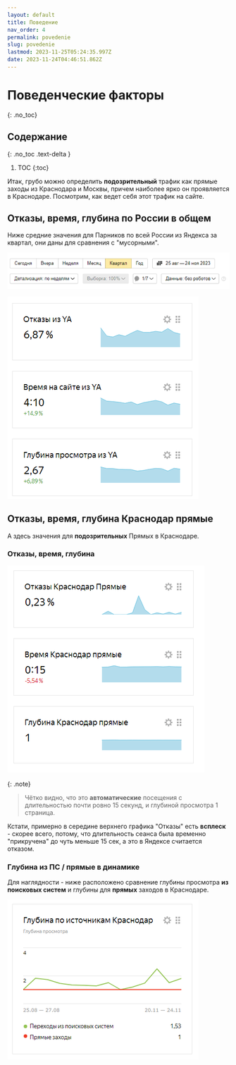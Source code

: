 ```yaml
---
layout: default
title: Поведение
nav_order: 4
permalink: povedenie
slug: povedenie
lastmod: 2023-11-25T05:24:35.997Z
date: 2023-11-24T04:46:51.862Z
---
```


# Поведенческие факторы
{: .no_toc}

## Содержание
{: .no_toc .text-delta }

1. TOC
{:toc}

Итак, грубо можно определить **подозрительный** трафик как прямые заходы из Краснодара и Москвы, причем наиболее ярко он проявляется в Краснодаре. Посмотрим, как ведет себя этот трафик на сайте.

## Отказы, время, глубина по России в общем

Ниже средние значения для Парников по всей России из Яндекса за квартал, они даны для сравнения с "мусорными".

![](/assets/images/2023-11-24%2017_57_42-Window.png)

![](/assets/images/2023-11-24%2017_50_50-Window.png)

## Отказы, время, глубина Краснодар прямые

А здесь значения для **подозрительных** Прямых в Краснодаре.

### Отказы, время, глубина

![](/assets/images/2023-11-24%2018_11_47-Window.png)

{: .note}
> Чётко видно, что это **автоматические** посещения с длительностью почти ровно 15 секунд, и глубиной просмотра 1 страница.

Кстати, примерно в середине верхнего графика "Отказы" есть **всплеск** - скорее всего, потому, что длительность сеанса была временно "прикручена" до чуть меньше 15 сек, а это в Яндексе считается отказом.

### Глубина из ПС / прямые в динамике

Для наглядности - ниже расположено сравнение глубины просмотра **из поисковых систем** и глубины для **прямых** заходов в Краснодаре.

![](/assets/images/2023-11-24%2018_16_32-Window.png)